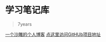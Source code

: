 # 学习笔记库



>7years
>
[一个沙雕的个人博客](#docsify)
[点这里访问GitHUb项目地址](https://github.com/A1walker/Blogs)





